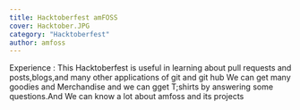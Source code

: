 ```yaml
---
title: Hacktoberfest amFOSS
cover: Hacktober.JPG
category: "Hacktoberfest"
author: amfoss
---
```

Experience : This Hacktoberfest is useful in learning about pull requests and posts,blogs,and many other applications of git and git hub
We can get many goodies and Merchandise and we can gget T;shirts by answering some questions.And We can know a lot about amfoss and its projects
